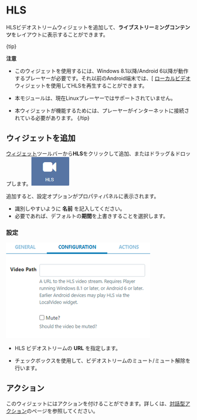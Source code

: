 <!--toc=widgets-->

# HLS

HLSビデオストリームウィジェットを追加して、**ライブストリーミングコンテンツ**をレイアウトに表示することができます。

{tip}

**注意** 

- このウィジェットを使用するには、Windows 8.1以降/Android 6以降が動作するプレーヤーが必要です。それ以前のAndroid端末では、[ [ローカルビデオ ](media_module_localvideo.html) ウィジェットを使用してHLSを再生することができます。
- 本モジュールは、現在Linuxプレーヤーではサポートされていません。

- 本ウィジェットが機能するためには、プレーヤーがインターネットに接続されている必要があります。
{/tip}

## ウィジェットを追加

[ウィジェット](layouts_widgets.html)ツールバーから**HLS**をクリックして追加、またはドラッグ＆ドロップします。![HLS Widget](img\v2_media_hls_widget.png)

追加すると、設定オプションがプロパティパネルに表示されます。

- 識別しやすいように **名前** を記入してください。
- 必要であれば、デフォルトの**期間**を上書きすることを選択します。

### 設定

![Add HLS Video Stream](img/v3.1_media_modules_hls.png)

- HLS ビデオストリームの **URL** を指定します。

- チェックボックスを使用して、ビデオストリームのミュート/ミュート解除を行います。

## アクション

このウィジェットにはアクションを付けることができます。詳しくは、[対話型アクション](layouts_interactive_actions.html)のページを参照してください。
